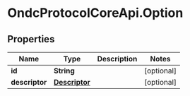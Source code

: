 # OndcProtocolCoreApi.Option

## Properties
Name | Type | Description | Notes
------------ | ------------- | ------------- | -------------
**id** | **String** |  | [optional] 
**descriptor** | [**Descriptor**](Descriptor.md) |  | [optional] 

